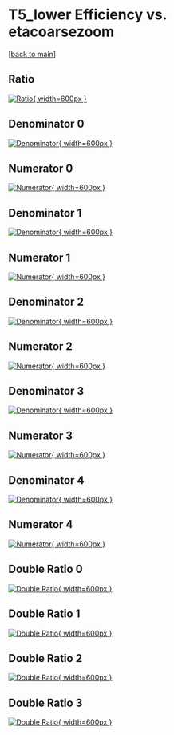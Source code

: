 # T5_lower Efficiency vs. etacoarsezoom

[[back to main](./)]



## Ratio

[![Ratio](../mtv/var/T5_lower_loweta_321_0_eff_etacoarsezoom.png){ width=600px }](../mtv/var/T5_lower_loweta_321_0_eff_etacoarsezoom.pdf)

## Denominator 0

[![Denominator](../mtv/den/T5_lower_loweta_321_0_eff_etacoarsezoom_den0.png){ width=600px }](../mtv/den/T5_lower_loweta_321_0_eff_etacoarsezoom_den0.pdf)

## Numerator 0

[![Numerator](../mtv/num/T5_lower_loweta_321_0_eff_etacoarsezoom_num0.png){ width=600px }](../mtv/num/T5_lower_loweta_321_0_eff_etacoarsezoom_num0.pdf)

## Denominator 1

[![Denominator](../mtv/den/T5_lower_loweta_321_0_eff_etacoarsezoom_den1.png){ width=600px }](../mtv/den/T5_lower_loweta_321_0_eff_etacoarsezoom_den1.pdf)

## Numerator 1

[![Numerator](../mtv/num/T5_lower_loweta_321_0_eff_etacoarsezoom_num1.png){ width=600px }](../mtv/num/T5_lower_loweta_321_0_eff_etacoarsezoom_num1.pdf)

## Denominator 2

[![Denominator](../mtv/den/T5_lower_loweta_321_0_eff_etacoarsezoom_den2.png){ width=600px }](../mtv/den/T5_lower_loweta_321_0_eff_etacoarsezoom_den2.pdf)

## Numerator 2

[![Numerator](../mtv/num/T5_lower_loweta_321_0_eff_etacoarsezoom_num2.png){ width=600px }](../mtv/num/T5_lower_loweta_321_0_eff_etacoarsezoom_num2.pdf)

## Denominator 3

[![Denominator](../mtv/den/T5_lower_loweta_321_0_eff_etacoarsezoom_den3.png){ width=600px }](../mtv/den/T5_lower_loweta_321_0_eff_etacoarsezoom_den3.pdf)

## Numerator 3

[![Numerator](../mtv/num/T5_lower_loweta_321_0_eff_etacoarsezoom_num3.png){ width=600px }](../mtv/num/T5_lower_loweta_321_0_eff_etacoarsezoom_num3.pdf)

## Denominator 4

[![Denominator](../mtv/den/T5_lower_loweta_321_0_eff_etacoarsezoom_den4.png){ width=600px }](../mtv/den/T5_lower_loweta_321_0_eff_etacoarsezoom_den4.pdf)

## Numerator 4

[![Numerator](../mtv/num/T5_lower_loweta_321_0_eff_etacoarsezoom_num4.png){ width=600px }](../mtv/num/T5_lower_loweta_321_0_eff_etacoarsezoom_num4.pdf)

## Double Ratio 0

[![Double Ratio](../mtv/ratio/T5_lower_loweta_321_0_eff_etacoarsezoom_ratio0.png){ width=600px }](../mtv/ratio/T5_lower_loweta_321_0_eff_etacoarsezoom_ratio0.pdf)

## Double Ratio 1

[![Double Ratio](../mtv/ratio/T5_lower_loweta_321_0_eff_etacoarsezoom_ratio1.png){ width=600px }](../mtv/ratio/T5_lower_loweta_321_0_eff_etacoarsezoom_ratio1.pdf)

## Double Ratio 2

[![Double Ratio](../mtv/ratio/T5_lower_loweta_321_0_eff_etacoarsezoom_ratio2.png){ width=600px }](../mtv/ratio/T5_lower_loweta_321_0_eff_etacoarsezoom_ratio2.pdf)

## Double Ratio 3

[![Double Ratio](../mtv/ratio/T5_lower_loweta_321_0_eff_etacoarsezoom_ratio3.png){ width=600px }](../mtv/ratio/T5_lower_loweta_321_0_eff_etacoarsezoom_ratio3.pdf)

